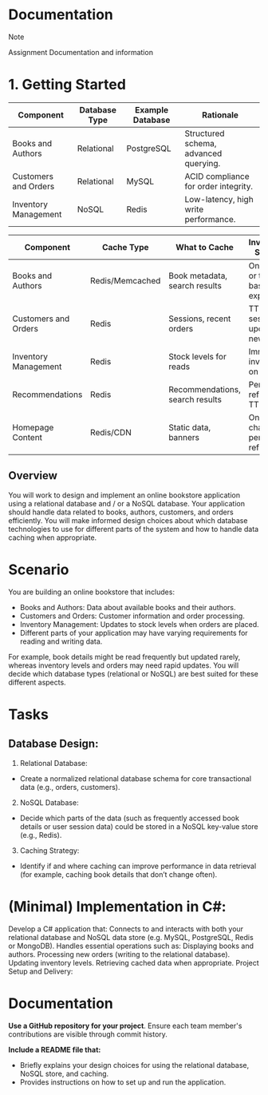 # Documentation
>[!NOTE]
> Assignment Documentation and information



# 1. Getting Started
| Component               | Database Type   | Example Database                    | Rationale                                 |
|-------------------------|-----------------|-------------------------------------|-------------------------------------------|
| Books and Authors       | Relational      | PostgreSQL                          | Structured schema, advanced querying.     |
| Customers and Orders    | Relational      | MySQL                               | ACID compliance for order integrity.      |
| Inventory Management    | NoSQL           | Redis                               | Low-latency, high write performance.      |




| Component               | Cache Type      | What to Cache                       | Invalidation Strategy                     |
|-------------------------|-----------------|-------------------------------------|-------------------------------------------|
| Books and Authors       | Redis/Memcached | Book metadata, search results       | On update, or time-based expiration       |
| Customers and Orders    | Redis           | Sessions, recent orders             | TTL for sessions, update on new order     |
| Inventory Management    | Redis           | Stock levels for reads              | Immediate invalidation on update          |
| Recommendations         | Redis           | Recommendations, search results     | Periodic refresh or TTL                   |
| Homepage Content        | Redis/CDN       | Static data, banners                | On content change or periodic refresh     |




## Overview
You will work to design and implement an online bookstore application using a relational database and / or a NoSQL database.
Your application should handle data related to books, authors, customers, and orders efficiently. You will make informed design
choices about which database technologies to use for different parts of the system and how to handle data caching when appropriate.

# Scenario
You are building an online bookstore that includes:

- Books and Authors: Data about available books and their authors.
- Customers and Orders: Customer information and order processing.
- Inventory Management: Updates to stock levels when orders are placed.
- Different parts of your application may have varying requirements for reading and writing data.

For example, book details might be read frequently but updated rarely, whereas inventory levels and orders may need rapid updates. You will decide which database types (relational or NoSQL) are best suited for these different aspects.


# Tasks
## Database Design:

1. Relational Database: 
- Create a normalized relational database schema for core transactional data (e.g., orders, customers).
2. NoSQL Database:
- Decide which parts of the data (such as frequently accessed book details or user session data) could be stored in a NoSQL key-value store (e.g., Redis).
3. Caching Strategy:
- Identify if and where caching can improve performance in data retrieval (for example, caching book details that don’t change often).

# (Minimal) Implementation in C#:
Develop a C# application that:
Connects to and interacts with both your relational database and NoSQL data store (e.g. MySQL, PostgreSQL, Redis or MongoDB).
Handles essential operations such as:
Displaying books and authors.
Processing new orders (writing to the relational database).
Updating inventory levels.
Retrieving cached data when appropriate.
Project Setup and Delivery:

# Documentation
**Use a GitHub repository for your project**.
Ensure each team member's contributions are visible through commit history.

**Include a README file that:**
- Briefly explains your design choices for using the relational database, NoSQL store, and caching.
- Provides instructions on how to set up and run the application.